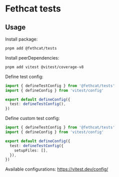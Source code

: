 # Fethcat tests

## Usage

Install package:

```bash
pnpm add @fethcat/tests
```

Install peerDependencies:

```bash
pnpm add vitest @vitest/coverage-v8 
```

Define test config:

```typescript
import { defineTestConfig } from '@fethcat/tests'
import { defineConfig } from 'vitest/config'

export default defineConfig({
  test: defineTestConfig(),
})
```

Define custom test config:

```typescript
import { defineTestConfig } from '@fethcat/tests'
import { defineConfig } from 'vitest/config'

export default defineConfig({
  test: defineTestConfig({
    setupFiles: [],
  }),
})
```

Available configurations: https://vitest.dev/config/
